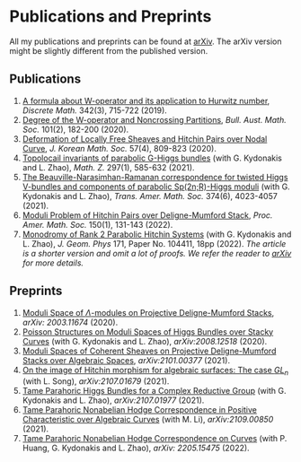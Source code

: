 # Publications and Preprints 

All my publications and preprints can be found at [arXiv](http://arxiv.org/a/sun_h_4). The arXiv version might be slightly different from the published version.

## Publications
1. [A formula about W-operator and its application to Hurwitz number](https://doi.org/10.1016/j.disc.2018.10.038), *Discrete Math.* 342(3), 715-722 (2019).
2. [Degree of the W-operator and Noncrossing Partitions](https://doi.org/10.1017/S0004972719001084), *Bull. Aust. Math. Soc.* 101(2), 182-200 (2020). 
3. [Deformation of Locally Free Sheaves and Hitchin Pairs over Nodal Curve](https://doi.org/10.4134/JKMS.j190334), *J. Korean Math. Soc.* 57(4), 809-823 (2020). 
4. [Topolocail invariants of parabolic G-Higgs bundles](https://doi.org/10.1007/s00209-020-02526-4) (with G. Kydonakis and L. Zhao), *Math. Z.* 297(1), 585-632 (2021). 
5. [The Beauville-Narasimhan-Ramanan correspondence for twisted Higgs V-bundles and components of parabolic Sp(2n;R)-Higgs moduli](https://doi.org/10.1090/tran/8284) (with G. Kydonakis and L. Zhao), *Trans. Amer. Math. Soc.* 374(6), 4023-4057 (2021). 
6. [Moduli Problem of Hitchin Pairs over Deligne-Mumford Stack](https://doi.org/10.1090/proc/15663), *Proc. Amer. Math. Soc.* 150(1), 131-143 (2022).
7. [Monodromy of Rank 2 Parabolic Hitchin Systems](https://doi.org/10.1016/j.geomphys.2021.104411) (with G. Kydonakis and L. Zhao), *J. Geom. Phys* 171, Paper No. 104411, 18pp (2022). *The article is a shorter version and omit a lot of proofs. We refer the reader to [arXiv](https://arxiv.org/abs/1906.03740) for more details.*


## Preprints
1. [Moduli Space of $\Lambda$-modules on Projective Deligne-Mumford Stacks](https://arxiv.org/abs/2003.11674), *arXiv: 2003.11674* (2020).
2. [Poisson Structures on Moduli Spaces of Higgs Bundles over Stacky Curves](https://arxiv.org/abs/2008.12518) (with G. Kydonakis and L. Zhao), *arXiv:2008.12518* (2020).
3. [Moduli Spaces of Coherent Sheaves on Projective Deligne-Mumford Stacks over Algebraic Spaces](https://arxiv.org/abs/2101.00377), *arXiv:2101.00377* (2021).
4. [On the image of Hitchin morphism for algebraic surfaces: The case $GL_n$](https://arxiv.org/abs/2107.01679) (with L. Song), *arXiv:2107.01679* (2021).
5. [Tame Parahoric Higgs Bundles for a Complex Reductive Group](https://arxiv.org/abs/2107.01977) (with G. Kydonakis and L. Zhao), *arXiv:2107.01977* (2021).
6. [Tame Parahoric Nonabelian Hodge Correspondence in Positive Characteristic over Algebraic Curves](https://arxiv.org/abs/2109.00850) (with M. Li), *arXiv:2109.00850* (2021).
7. [Tame Parahoric Nonabelian Hodge Correspondence on Curves](https://arxiv.org/abs/2205.15475) (with P. Huang, G. Kydonakis and L. Zhao), *arXiv: 2205.15475* (2022).
